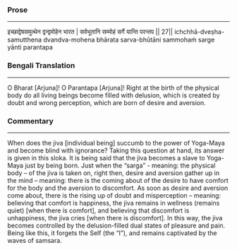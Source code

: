 ### Prose 
 --- 
इच्छाद्वेषसमुत्थेन द्वन्द्वमोहेन भारत |
सर्वभूतानि सम्मोहं सर्गे यान्ति परन्तप || 27||
ichchhā-dveṣha-samutthena dvandva-mohena bhārata
sarva-bhūtāni sammohaṁ sarge yānti parantapa

### Bengali Translation 
 --- 
O Bharat [Arjuna]! O Parantapa [Arjuna]! Right at the birth of the physical body do all living beings become filled with delusion, which is created by doubt and wrong perception, which are born of desire and aversion. 

### Commentary 
 --- 
When does the jiva [individual being] succumb to the power of Yoga-Maya and become blind with ignorance? Taking this question at hand, its answer is given in this sloka. It is being said that the jiva becomes a slave to Yoga-Maya just by being born. Just when the “sarga” - meaning: the physical body – of the jiva is taken on, right then, desire and aversion gather up in the mind – meaning: there is the coming about of the desire to have comfort for the body and the aversion to discomfort. As soon as desire and aversion come about, there is the rising up of doubt and misperception – meaning: believing that comfort is happiness, the jiva remains in wellness (remains quiet) [when there is comfort], and believing that discomfort is unhappiness, the jiva cries [when there is discomfort]. In this way, the jiva becomes controlled by the delusion-filled dual states of pleasure and pain. Being like this, it forgets the Self (the “I”), and remains captivated by the waves of samsara.